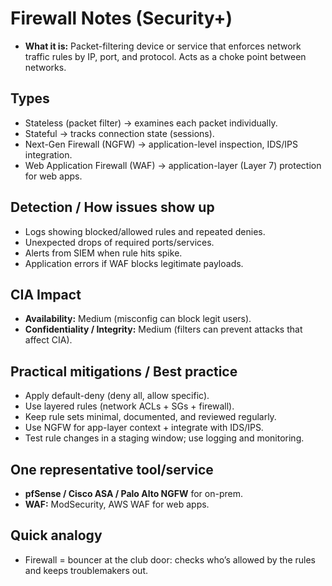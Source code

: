 # Firewall Notes (Security+)

- **What it is:** Packet-filtering device or service that enforces network traffic rules by IP, port, and protocol. Acts as a choke point between networks.

## Types
- Stateless (packet filter) → examines each packet individually.
- Stateful → tracks connection state (sessions).
- Next-Gen Firewall (NGFW) → application-level inspection, IDS/IPS integration.
- Web Application Firewall (WAF) → application-layer (Layer 7) protection for web apps.

## Detection / How issues show up
- Logs showing blocked/allowed rules and repeated denies.
- Unexpected drops of required ports/services.
- Alerts from SIEM when rule hits spike.
- Application errors if WAF blocks legitimate payloads.

## CIA Impact
- **Availability:** Medium (misconfig can block legit users).
- **Confidentiality / Integrity:** Medium (filters can prevent attacks that affect CIA).

## Practical mitigations / Best practice
- Apply default-deny (deny all, allow specific).
- Use layered rules (network ACLs + SGs + firewall).
- Keep rule sets minimal, documented, and reviewed regularly.
- Use NGFW for app-layer context + integrate with IDS/IPS.
- Test rule changes in a staging window; use logging and monitoring.

## One representative tool/service
- **pfSense / Cisco ASA / Palo Alto NGFW** for on-prem.  
- **WAF:** ModSecurity, AWS WAF for web apps.

## Quick analogy
- Firewall = bouncer at the club door: checks who’s allowed by the rules and keeps troublemakers out.
